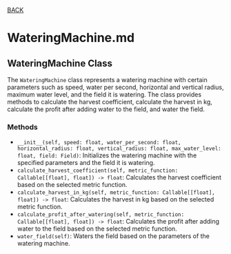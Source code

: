 [BACK](../README.MD)

# WateringMachine.md

## WateringMachine Class
The `WateringMachine` class represents a watering machine with certain parameters such as speed, water per second, horizontal and vertical radius, maximum water level, and the field it is watering. The class provides methods to calculate the harvest coefficient, calculate the harvest in kg, calculate the profit after adding water to the field, and water the field.

### Methods
- `__init__(self, speed: float, water_per_second: float, horizontal_radius: float, vertical_radius: float, max_water_level: float, field: Field)`: Initializes the watering machine with the specified parameters and the field it is watering.
- `calculate_harvest_coefficient(self, metric_function: Callable[[float], float]) -> float`: Calculates the harvest coefficient based on the selected metric function.
- `calculate_harvest_in_kg(self, metric_function: Callable[[float], float]) -> float`: Calculates the harvest in kg based on the selected metric function.
- `calculate_profit_after_watering(self, metric_function: Callable[[float], float]) -> float`: Calculates the profit after adding water to the field based on the selected metric function.
- `water_field(self)`: Waters the field based on the parameters of the watering machine.
